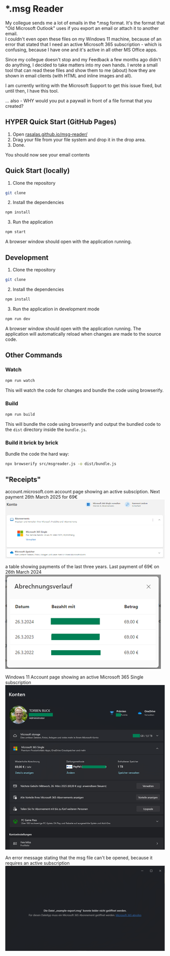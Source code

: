 # *.msg Reader

My collegue sends me a lot of emails in the *.msg format. It's the format that "Old Microsoft Outlook" uses if you export an email or attach it to another email.  
I couldn't even open these files on my Windows 11 machine, because of an error that stated that I need an active Microsoft 365 subscription - which is confusing, because I have one and it's active in all other MS Office apps.

Since my collegue doesn't stop and my Feedback a few months ago didn't do anything, I decided to take matters into my own hands.
I wrote a small tool that can read these files and show them to me (about) how they are shown in email clients (with HTML and inline images and all).

I am currently writing with the Microsoft Support to get this issue fixed, but until then, I have this tool.

... also - WHY would you put a paywall in front of a file format that you created? 

## HYPER Quick Start (GitHub Pages)
1. Open [rasalas.github.io/msg-reader/](https://rasalas.github.io/msg-reader/)
2. Drag your file from your file system and drop it in the drop area.
3. Done.  

You should now see your email contents


## Quick Start (locally)
1. Clone the repository
```bash
git clone
```

2. Install the dependencies
```bash
npm install
```

3. Run the application
```bash
npm start
```
A browser window should open with the application running.


## Development
1. Clone the repository
```bash
git clone
```

2. Install the dependencies
```bash
npm install 
```

3. Run the application in development mode
```bash
npm run dev
```

A browser window should open with the application running. The application will automatically reload when changes are made to the source code.

## Other Commands

### Watch
```bash
npm run watch
```
This will watch the code for changes and bundle the code using browserify.

### Build

```bash
npm run build
```
This will bundle the code using browserify and output the bundled code to the `dist` directory inside the `bundle.js`.

### Build it brick by brick

Bundle the code the hard way:
```bash
npx browserify src/msgreader.js -o dist/bundle.js
```

## "Receipts"
account.microsoft.com account page showing an active subsciption. Next payment 26th March 2025 for 69€
![account.microsoft.com account page showing an active subsciption. Next payment 26th March 2025 for 69€](doc/res/microsoft-accounts-webpage.png)

a table showing payments of the last three years. Last payment of 69€ on 26th March 2024
![a table showing payments of the last three years. Last payment of 69€ on 26th March 2024](doc/res/abrechnungsverlauf.png)

Windows 11 Account page showing an active Microsoft 365 Single subscription
![Windows 11 Account page showing an active Microsoft 365 Single subscription](doc/res/windows-account-page.png)

An error message stating that the msg file can't be opened, because it requires an active subscription
![An error message stating that the msg file can't be opened, because it requires an active subscription](doc/res/new-outlook-error-message.png)
